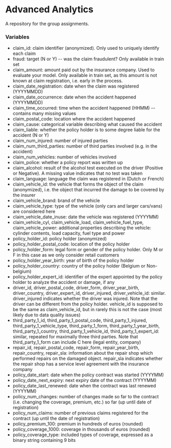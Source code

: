 # Advanced Analytics

A repository for the group assignments.




<h3> Variables </h3>
<ul>
    <li>claim_id: claim identifier (anonymized). Only used to uniquely identify each claim</li>
    <li>fraud: target (N or Y) -- was the claim fraudulent? Only available in train set</li>
    <li>claim_amount: amount paid out by the insurance company. Used to evaluate your model. Only available in train set, as this amount is not known at claim registration, i.e. early in the process.</li>
    <li>claim_date_registration: date when the claim was registered (YYYYMMDD)</li>
    <li>claim_date_occurrence: date when the accident happened (YYYYMMDD)</li>
    <li>claim_time_occurred: time when the accident happened (HHMM) -- contains many missing values</li>
    <li>claim_postal_code: location where the accident happened</li>
    <li>claim_cause: categorical variable describing what caused the accident</li>
    <li>claim_liable: whether the policy holder is to some degree liable for the accident (N or Y)</li>
    <li>claim_num_injured: number of injured parties</li>
    <li>claim_num_third_parties: number of third parties involved (e.g. in the accident)</li>
    <li>claim_num_vehicles: number of vehicles involved</li>
    <li>claim_police: whether a policy report was written up</li>
    <li>claim_alcohol: result of the alcohol test executed on the driver (Positive or Negative). A missing value indicates that no test was taken</li>
    <li>claim_language: language the claim was registered in (Dutch or French)</li>
    <li>claim_vehicle_id: the vehicle that forms the object of the claim (anonymized), i.e. the object that incurred the damage to be covered by the insurer</li>
    <li>claim_vehicle_brand: brand of the vehicle</li>
    <li>claim_vehicle_type: type of the vehicle (only cars and larger cars/vans) are considered here</li>
    <li>claim_vehicle_date_inuse: date the vehicle was registered (YYYYMM)</li>
    <li>claim_vehicle_cyl, claim_vehicle_load, claim_vehicle_fuel_type, claim_vehicle_power: additional properties describing the vehicle: cylinder contents, load capacity, fuel type and power</li>
    <li>policy_holder_id: policy holder (anonymized)</li>
    <li>policy_holder_postal_code: location of the policy holder</li>
    <li>policy_holder_form: legal form or gender of the policy holder. Only M or F in this case as we only consider retail customers</li>
    <li>policy_holder_year_birth: year of birth of the policy holder</li>
    <li>policy_holder_country: country of the policy holder (Belgium or Non-belgium)</li>
    <li>policy_holder_expert_id: identifier of the expert appointed by the policy holder to analyze the accident or damage, if any</li>
    <li>driver_id, driver_postal_code, driver_form, driver_year_birth, driver_country, driver_expert_id, driver_injured, driver_vehicle_id: similar. driver_injured indicates whether the driver was injured. Note that the driver can be different from the policy holder. vehicle_id is supposed to be the same as claim_vehicle_id, but in rarely this is not the case (most likely due to data quality issues)</li>
    <li>third_party_1_id, third_party_1_postal_code, third_party_1_injured, third_party_1_vehicle_type, third_party_1_form, third_party_1_year_birth, third_party_1_country, third_party_1_vehicle_id, third_party_1_expert_id: similar, repeated for maximally three third parties. Note that third_party_1_form can include C here (legal entity, company)</li>
    <li>repair_id, repair_postal_code, repair_form, repair_year_birth, repair_country, repair_sla: information about the repair shop which performed repairs on the damaged object. repair_sla indicates whether the repair shop has a service level agreement with the insurance company</li>
    <li>policy_date_start: date when the policy contract was started (YYYYMM)</li>
    <li>policy_date_next_expiry: next expiry date of the contract (YYYYMM)</li>
    <li>policy_date_last_renewed: date when the contract was last renewed (YYYYMM)</li>
    <li>policy_num_changes: number of changes made so far to the contract (i.e. changing the coverage, premium, etc.) so far (up until date of registration)</li>
    <li>policy_num_claims: number of previous claims registered for the contract (up until the date of registration)</li>
    <li>policy_premium_100: premium in hundreds of euros (rounded)</li>
    <li>policy_coverage_1000: coverage in thousands of euros (rounded)</li>
    <li>policy_coverage_type: included types of coverage, expressed as a binary string containing 9 bits</li>
</ul>
